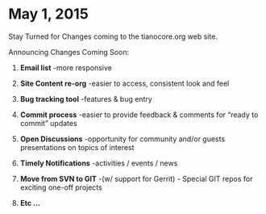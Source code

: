 # May 1, 2015

Stay Turned for Changes coming to the tianocore.org web site.

Announcing Changes Coming Soon:

1.  **Email list** -more responsive

2.  **Site Content re-org** -easier to access, consistent look and feel

3.  **Bug tracking tool** -features & bug entry

4.  **Commit process** -easier to provide feedback & comments for “ready to commit” updates

5.  **Open Discussions** -opportunity for community and/or guests presentations on topics of interest

6.  **Timely Notifications** -activities / events / news

7.  **Move from SVN to GIT** -(w/ support for Gerrit) - Special GIT repos for exciting one-off projects

8.  **Etc …**